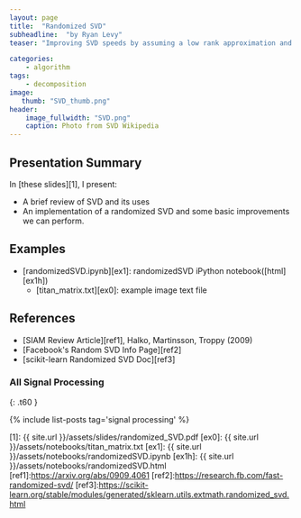 ```yaml
---
layout: page
title:  "Randomized SVD"
subheadline:  "by Ryan Levy"
teaser: "Improving SVD speeds by assuming a low rank approximation and exploiting randomization."

categories:
    - algorithm
tags:
    - decomposition
image:
   thumb: "SVD_thumb.png"
header:
    image_fullwidth: "SVD.png"
    caption: Photo from SVD Wikipedia
---
```

<!-- Page Content Starts Here -->

## Presentation Summary
In [these slides][1], I present:

  * A brief review of SVD and its uses
  * An implementation of a randomized SVD and some basic improvements we can perform.

## Examples
  * [randomizedSVD.ipynb][ex1]: randomizedSVD iPython notebook([html][ex1h])
    * [titan_matrix.txt][ex0]: example image text file

## References
  * [SIAM Review Article][ref1], Halko, Martinsson, Troppy (2009)
  * [Facebook's Random SVD Info Page][ref2]
  * [scikit-learn Randomized SVD Doc][ref3]

### All Signal Processing
{: .t60 }

{% include list-posts tag='signal processing' %}

[1]:    {{ site.url }}/assets/slides/randomized_SVD.pdf
[ex0]:  {{ site.url }}/assets/notebooks/titan_matrix.txt
[ex1]:  {{ site.url }}/assets/notebooks/randomizedSVD.ipynb
[ex1h]: {{ site.url }}/assets/notebooks/randomizedSVD.html
[ref1]:https://arxiv.org/abs/0909.4061
[ref2]:https://research.fb.com/fast-randomized-svd/
[ref3]:https://scikit-learn.org/stable/modules/generated/sklearn.utils.extmath.randomized_svd.html
